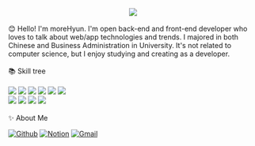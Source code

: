 <div align=center>
<a href="https://hits.seeyoufarm.com"><img src="https://hits.seeyoufarm.com/api/count/incr/badge.svg?url=https%3A%2F%2Fgithub.com%2Fgjbae1212%2Fhit-counter&count_bg=%233CC5F5&title_bg=%239A9A9A&icon=&icon_color=%23E7E7E7&title=hits&edge_flat=false"/></a>
</div>
<br/>
😊 Hello! I'm moreHyun. I'm open back-end and front-end developer who loves to talk about web/app technologies and trends.
I majored in both Chinese and Business Administration in University. It's not related to computer science, but I enjoy studying and creating as a developer.

<div>
  <br/>
  📚 Skill tree
  <br/>
</div>

<div>
  <br/>
  <img src="https://img.shields.io/badge/java-00A98F?style=flat-square&logo=Java&logoColor=white"/>
  <img src="https://img.shields.io/badge/spring-6DB33F?style=flat-square&logo=Spring&logoColor=white"/>
  <img src="https://img.shields.io/badge/springboot-6DB33F?style=flat-square&logo=Spring boot&logoColor=white"/>
  <img src="https://img.shields.io/badge/springsecurity-6DB33F?style=flat-square&logo=Spring security&logoColor=white"/>
  <img src="https://img.shields.io/badge/mysql-4479A1?style=flat-square&logo=MySQL&logoColor=white"/>
  <img src="https://img.shields.io/badge/oracle-F80000?style=flat-square&logo=Oracle&logoColor=white"/>
  
</div>

<div>
  <img src="https://img.shields.io/badge/react-61DAFB?style=flat-square&logo=React&logoColor=white"/>
  <img src="https://img.shields.io/badge/html5-E34F26?style=flat-square&logo=HTML5&logoColor=white"/>
  <img src="https://img.shields.io/badge/css3-1572B6?style=flat-square&logo=CSS3&logoColor=white"/>
  <img src="https://img.shields.io/badge/javascript-F7DF1E?style=flat-square&logo=JavaScript&logoColor=white"/>
</div>

<div>
  <br/>
  ✨ About Me
  <br/>
</div>

[![Github](https://img.shields.io/badge/github-181717?style=flat-square&logo=Github&logoColor=white)](https://github.com/moreHyun)
[![Notion](https://img.shields.io/badge/notion-000000?style=flat-square&logo=Notion&logoColor=white)](https://www.notion.so/manymorehyun/29ef1243cbce49eabb603feec7b49956)
[![Gmail](https://img.shields.io/badge/Gmail-d14836?style=flat-square&logo=Gmail&logoColor=white)](mailto:manymorehyun@gmail.com)
